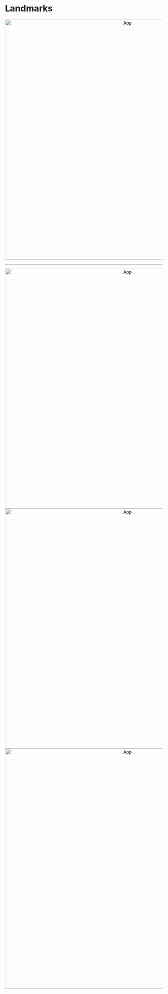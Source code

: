 # Landmarks
<p align="center">
  <img src="https://github.com/jaroshevskii/landmarks/assets/72662383/8aad714a-7f79-4c48-9621-764e42643c84" alt="App" height="768px">
</p>

---

<p align="center">
  <img src="https://github.com/jaroshevskii/landmarks/assets/72662383/405f1bcf-d06c-4ecf-97bb-22e13c50bfe7" alt="App" height="768px">
  <img src="https://github.com/jaroshevskii/landmarks/assets/72662383/dc025903-f8ec-4f1e-8116-f4cca8822113" alt="App" height="768px">
  <img src="https://github.com/jaroshevskii/landmarks/assets/72662383/a55da102-14a0-462c-8f81-e3381ec89662" alt="App" height="768px">
</p>
